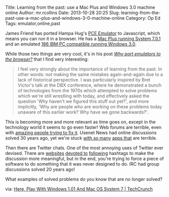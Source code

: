 Title: Learning from the past: use a Mac Plus and Windows 3.0 machine online
Author: mr.rcollins
Date: 2013-10-28 20:25
Slug: learning-from-the-past-use-a-mac-plus-and-windows-3-0-machine-online
Category: Op Ed
Tags: emulator,online,past

James Friend has ported Hampa Hug's [PCE Emulator](http://www.hampa.ch/pce/) to Javascript, which means you can run it in a browser. He has a [Mac Plus running System 7.0.1](http://jamesfriend.com.au/pce-js/) and an emulated [186 IBM PC compatible running Windows 3.0](http://jamesfriend.com.au/pce-js/ibmpc-win/).

While those two things are very cool, it's in his post *[Why port emulators to the browser?](http://jamesfriend.com.au/why-port-emulators-browser)* that I find very interesting:

>I feel very strongly about the importance of learning from the past. In other words: not making the same mistakes again-and-again due to a lack of historical perspective. I was particularly inspired by Bret Victor's talk at the DBX conference, where he demonstrated a bunch of technologies from the 1970s which attempted to solve problems which we're still wrestling with today, and effectively asked the question 'Why haven't we figured this stuff out yet?', and more implicitly, 'Why are people who are working on these problems today unaware of this earlier work? Why have we gone backwards?'.

This is becoming more and more relevant as time goes on, except in the technology world it seems to go even faster! Web forums are terrible, even with [amazing people trying to fix it](http://www.codinghorror.com/blog/2013/02/civilized-discourse-construction-kit.html). Usenet News had online discussions solved 30 years ago, yet we're stuck [with so many](https://www.vbulletin.com/) [apps that](https://www.phpbb.com/) are terrible.

Then there are Twitter chats. One of the most annoying uses of Twitter ever devised. There are [websites](http://twubs.com/) [devoted to](http://followblast.com/) [following](http://tweetchat.com/) hashtags to make the discussion more meaningful, but in the end, you're trying to force a piece of software to do something that it was never designed to do. IRC had group discussions solved 20 years ago!

What examples of solved problems do you know that are no longer solved?

via: [Here, Play With Windows 1.01 And Mac OS System 7 | TechCrunch](http://techcrunch.com/2013/10/28/here-play-with-windows-1-01-and-mac-os-system-7/)